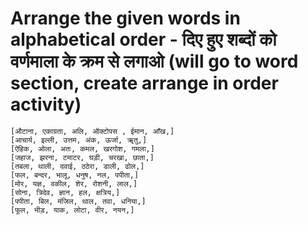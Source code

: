 # Arrange the given words in alphabetical order - दिए हुए शब्दों को वर्णमाला के क्रम से लगाओ (will go to word section, create arrange in order activity)
```
[औटाना, एकाग्रता, अलि, ऑक्टोपस , ईमान, आँख,]
[आचार्य, इल्ली, उत्तम, अंक, ऊर्जा, ॠतु,]
[ऐहिक, ओला, अतः, कमल, खरगोश, गमला,]
[जहाज, झरना, टमाटर, घड़ी, चरखा, छाता,]
[तबला, थाली, दवाई, ठठेरा, डाली, ढोल,]
[फल, बन्दर, भालू, धनुष, नल, पपीता,]
[मोर, यज्ञ, वकील, शेर, रोशनी, लाल,]
[सोना, त्रिदेव, ज्ञान, हल, क्षत्रिय,]
[पपीता, बिल, मंजिल, थाल, तवा, धनिया,] 
[फूल, भीड़, याक, लोटा, वीर, नयन,]
```
















